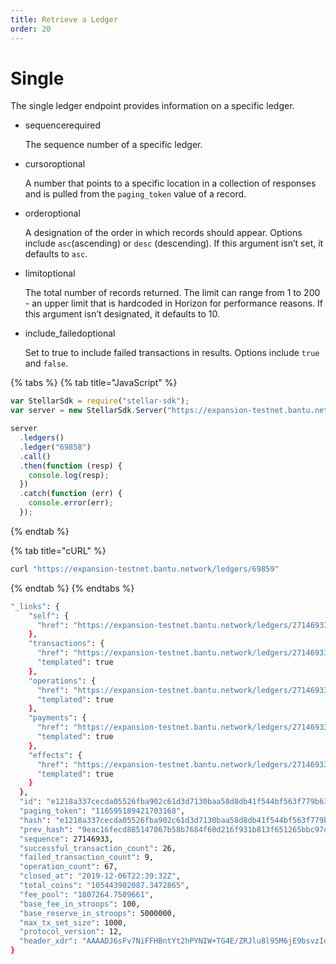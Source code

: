 ```yaml
---
title: Retrieve a Ledger
order: 20
---
```


# Single

The single ledger endpoint provides information on a specific ledger.



* sequencerequired

  The sequence number of a specific ledger.

* cursoroptional

  A number that points to a specific location in a collection of responses and is pulled from the `paging_token` value of a record.

* orderoptional

  A designation of the order in which records should appear. Options include `asc`\(ascending\) or `desc` \(descending\). If this argument isn’t set, it defaults to `asc`.

* limitoptional

  The total number of records returned. The limit can range from 1 to 200 - an upper limit that is hardcoded in Horizon for performance reasons. If this argument isn’t designated, it defaults to 10.

* include\_failedoptional

  Set to true to include failed transactions in results. Options include `true` and `false`.



{% tabs %}
{% tab title="JavaScript" %}
```javascript
var StellarSdk = require("stellar-sdk");
var server = new StellarSdk.Server("https://expansion-testnet.bantu.network");

server
  .ledgers()
  .ledger("69858")
  .call()
  .then(function (resp) {
    console.log(resp);
  })
  .catch(function (err) {
    console.error(err);
  });
```
{% endtab %}

{% tab title="cURL" %}
```bash
curl "https://expansion-testnet.bantu.network/ledgers/69859"
```
{% endtab %}
{% endtabs %}

```bash
"_links": {
    "self": {
      "href": "https://expansion-testnet.bantu.network/ledgers/27146933"
    },
    "transactions": {
      "href": "https://expansion-testnet.bantu.network/ledgers/27146933/transactions{?cursor,limit,order}",
      "templated": true
    },
    "operations": {
      "href": "https://expansion-testnet.bantu.network/ledgers/27146933/operations{?cursor,limit,order}",
      "templated": true
    },
    "payments": {
      "href": "https://expansion-testnet.bantu.network/ledgers/27146933/payments{?cursor,limit,order}",
      "templated": true
    },
    "effects": {
      "href": "https://expansion-testnet.bantu.network/ledgers/27146933/effects{?cursor,limit,order}",
      "templated": true
    }
  },
  "id": "e1218a337cecda05526fba902c61d3d7130baa58d8db41f544bf563f779b6329",
  "paging_token": "116595189421703168",
  "hash": "e1218a337cecda05526fba902c61d3d7130baa58d8db41f544bf563f779b6329",
  "prev_hash": "9eac16fecd885147067b58b7684f60d216f931b813f651265bbc97de4cea313d",
  "sequence": 27146933,
  "successful_transaction_count": 26,
  "failed_transaction_count": 9,
  "operation_count": 67,
  "closed_at": "2019-12-06T22:39:32Z",
  "total_coins": "105443902087.3472865",
  "fee_pool": "1807264.7509661",
  "base_fee_in_stroops": 100,
  "base_reserve_in_stroops": 5000000,
  "max_tx_set_size": 1000,
  "protocol_version": 12,
  "header_xdr": "AAAADJ6sFv7NiFFHBntYt2hPYNIW+TG4E/ZRJlu8l95M6jE9bsvzId+Gtul2mNMW4UZQ+KqSb/nbN8F1CTxAfQsyUy8AAAAAXerYpAAAAAAAAAAAXQNpS8daKGZUeY5quYUcIiJZBMB7LiLsZJsEx9qw79fx99Bu/lk+sIePNUNcuOC2euthzfhLuWJ1nZBuoQFDjgGeOrUOoh6z7HlbYQAAEG/dvCadAAABFgAAAAAIOwAqAAAAZABMS0AAAAPooSNtHXJNJKKWlBtgkAM1LBxzlzYjIlS0xwpjP+uCi76fQj59wgTy0+xtx7O1qTb+W6zcI2zWZnrUU/8v8RZHFBfoo20QYKh95+wWr348yZAexZpdrjhyCxbChxlVTZOX6nZfIgcYBMnZRkOTCLdPO76yeqpDhqu9KrPe3YPTO3wAAAAA"
}
```

